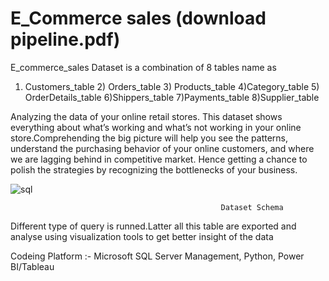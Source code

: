 # E_Commerce sales (download pipeline.pdf)
E_commerce_sales Dataset is a combination of 8 tables name as 

1) Customers_table 2) Orders_table 3) Products_table 4)Category_table 5) OrderDetails_table 6)Shippers_table 7)Payments_table 8)Supplier_table

Analyzing the data of your online retail stores. This dataset shows everything about what’s working and what’s not working in your online store.Comprehending the big picture will help you see the patterns, understand the purchasing behavior of your online customers, and where we are lagging behind in competitive market. Hence getting a chance to polish the strategies by recognizing the bottlenecks of your business.

![sql](https://user-images.githubusercontent.com/111516810/201013937-ee1fb078-2a0b-4675-ba5f-3ec50ed604d6.jpg)

                                                   Dataset Schema

Different type of query is runned.Latter all this table are exported and analyse using visualization tools to get better insight of the data

Codeing Platform :- Microsoft SQL Server Management, Python, Power BI/Tableau
